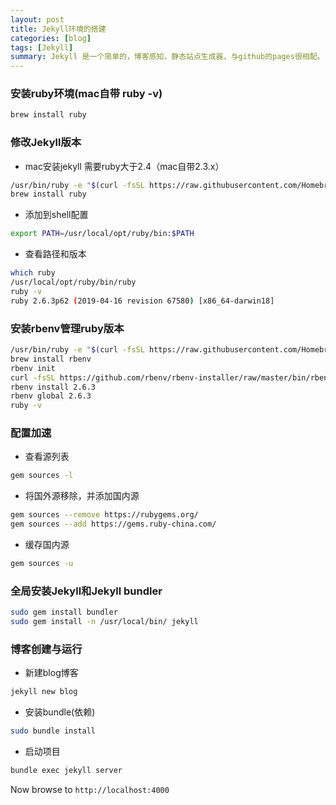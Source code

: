 ```yaml
---
layout: post
title: Jekyll环境的搭建
categories: [blog]
tags: [Jekyll]
summary: Jekyll 是一个简单的，博客感知，静态站点生成器，与github的pages很相配。
---
```


### 安装ruby环境(mac自带 ruby -v)
```sh
brew install ruby
```

### 修改Jekyll版本
- mac安装jekyll 需要ruby大于2.4（mac自带2.3.x）
```sh
/usr/bin/ruby -e "$(curl -fsSL https://raw.githubusercontent.com/Homebrew/install/master/install)"
brew install ruby
```
- 添加到shell配置
```sh
export PATH=/usr/local/opt/ruby/bin:$PATH
```
- 查看路径和版本
```sh
which ruby
/usr/local/opt/ruby/bin/ruby
ruby -v
ruby 2.6.3p62 (2019-04-16 revision 67580) [x86_64-darwin18]
```

### 安装rbenv管理ruby版本

```sh
/usr/bin/ruby -e "$(curl -fsSL https://raw.githubusercontent.com/Homebrew/install/master/install)" 
brew install rbenv
rbenv init
curl -fsSL https://github.com/rbenv/rbenv-installer/raw/master/bin/rbenv-doctor | bash
rbenv install 2.6.3 
rbenv global 2.6.3 
ruby -v
```

### 配置加速
- 查看源列表
```sh
gem sources -l
```
- 将国外源移除，并添加国内源
```sh
gem sources --remove https://rubygems.org/
gem sources --add https://gems.ruby-china.com/
```
- 缓存国内源
```sh
gem sources -u
```

### 全局安装Jekyll和Jekyll bundler

```sh
sudo gem install bundler
sudo gem install -n /usr/local/bin/ jekyll
```

### 博客创建与运行
- 新建blog博客
```sh
jekyll new blog
```
- 安装bundle(依赖)
```sh
sudo bundle install
```
- 启动项目
```sh
bundle exec jekyll server
```
Now browse to `http://localhost:4000`